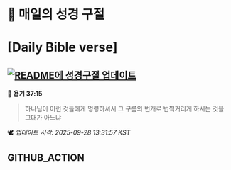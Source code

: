 # 🙏 매일의 성경 구절
# [Daily Bible verse]
## [![README에 성경구절 업데이트](https://github.com/DONGSUKA/first_test/actions/workflows/update-readme-bible.yml/badge.svg)](https://github.com/DONGSUKA/first_test/actions/workflows/update-readme-bible.yml)
<!-- START_BIBLE_VERSE -->
📖 **욥기 37:15**
> 하나님이 이런 것들에게 명령하셔서 그 구름의 번개로 번쩍거리게 하시는 것을 그대가 아느냐

🕊️ _업데이트 시각: 2025-09-28 13:31:57 KST_
  <!-- END_BIBLE_VERSE -->
## GITHUB_ACTION
